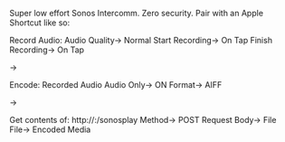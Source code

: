Super low effort Sonos Intercomm.  Zero security.  Pair with an Apple Shortcut like so:

Record Audio:
  Audio Quality-> Normal
  Start Recording-> On Tap
  Finish Recording-> On Tap

->

Encode:
  Recorded Audio
  Audio Only-> ON
  Format-> AIFF

->

Get contents of:
  http://<intercommhost>:<intercommport>/sonosplay
  Method-> POST
  Request Body-> File
  File-> Encoded Media
